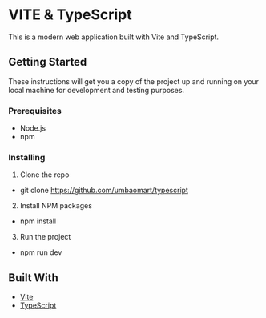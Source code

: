 # VITE & TypeScript

This is a modern web application built with Vite and TypeScript.

## Getting Started

These instructions will get you a copy of the project up and running on your local machine for development and testing purposes.

### Prerequisites

- Node.js
- npm

### Installing

1. Clone the repo
- git clone https://github.com/umbaomart/typescript

2. Install NPM packages
- npm install

3. Run the project
- npm run dev


## Built With

- [Vite](https://vitejs.dev/)
- [TypeScript](https://www.typescriptlang.org/)